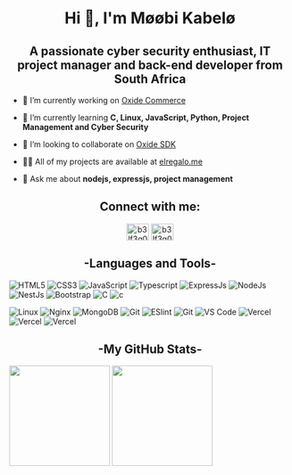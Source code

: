 <h1 align="center">Hi 👋, I'm Møøbi Kabelø</h1>
<h2 align="center">A passionate cyber security enthusiast, IT project manager and back-end developer from South Africa</h2>

- 🔭 I’m currently working on [Oxide Commerce]([https://github.com/afridek-software/oxide-commerce]) 

- 🌱 I’m currently learning **C, Linux, JavaScript, Python, Project Management and Cyber Security**

- 👯 I’m looking to collaborate on [Oxide SDK](https://github.com/afridek-software/oxide-sdk)

- 👨‍💻 All of my projects are available at [elregalo.me](https://github.com/b3lf3g0r)

- 💬 Ask me about **nodejs, expressjs, project management**

<h2 align="center">Connect with me:</h2>
<p align="center">
<a href="https://instagram.com/b3lf3g0r" target="blank"><img align="center" src="https://raw.githubusercontent.com/rahuldkjain/github-profile-readme-generator/master/src/images/icons/Social/instagram.svg" alt="b3lf3g0r" height="30" width="40" /></a>
<a href="https://www.hackerrank.com/giftmoobi" target="blank"><img align="center" src="https://raw.githubusercontent.com/rahuldkjain/github-profile-readme-generator/master/src/images/icons/Social/hackerrank.svg" alt="b3lf3g0r" height="30" width="40" /></a>
</p>

<h2 align="center">-Languages and Tools-</h2>

![HTML5](https://img.shields.io/badge/-HTML5-%23E44D27?style=flat-square&logo=html5&logoColor=ffffff)
![CSS3](https://img.shields.io/badge/-CSS3-%231572B6?style=flat-square&logo=css3)
![JavaScript](https://img.shields.io/badge/-JavaScript-%23F7DF1C?style=flat-square&logo=javascript&logoColor=000000&labelColor=%23F7DF1C&color=%23FFCE5A)
![Typescript](https://img.shields.io/badge/-typescript-%2300C7B7?style=flat-square&logo=typescript&logoColor=ffffff)
![ExpressJs](https://img.shields.io/badge/-ExpressJs-215732?style=flat-square&logo=express&logoColor=white)
![NodeJs](https://img.shields.io/badge/-NodeJs-%232c3e50?style=flat-square&logo=nodedotjs)
![NestJs](https://img.shields.io/badge/-Nest.js-%23E44D27?style=flat-square&logo=nestjs)
![Bootstrap](https://img.shields.io/badge/-Bootstrap-%231d365d?style=flat-square&logo=bootstrap&logoColor=ffffff)
![C](https://img.shields.io/badge/-%231572B6?style=flat-square&logo=c)
![c](https://img.shields.io/badge/-%23E44D27?style=flat-square&logo=cplusplus&logoColor=ffffff)

![Linux](https://img.shields.io/badge/-Linux-%23ffffff?style=flat-square&logo=linux&logoColor=000)
![Nginx](https://img.shields.io/badge/-Nginx-%232C3A42?style=flat-square&logo=nginx&logoColor=215732)
![MongoDB](https://img.shields.io/badge/-MongoDB-%215732?style=flat-square&logo=mongodb&logoColor=fff)
![Git](https://img.shields.io/badge/-Git-%23ffffff?style=flat-square&logo=redis&logoColor=%ffffff)
![ESlint](https://img.shields.io/badge/-ESLint-%234B32C3?style=flat-square&logo=eslint)
![Git](https://img.shields.io/badge/-Git-%23F05032?style=flat-square&logo=git&logoColor=%23ffffff)
![VS Code](https://img.shields.io/badge/-VSCode-%23007ACC?style=flat-square&logo=visual-studio-code)
![Vercel](https://img.shields.io/badge/-Vercel-%23ffffff?style=flat-square&logo=vercel&logoColor=000000)
![Vercel](https://img.shields.io/badge/-GoogleCloud-%23E44D27?style=flat-square&logo=googlecloud&logoColor=215732?)
![Vercel](https://img.shields.io/badge/-circleCi-%23000000?style=flat-square&logo=circleci&logoColor=215732?)

<h2 align="center">-My GitHub Stats-</h2>
<p>
  <img height="180em" src="https://github-readme-stats.vercel.app/api?username=b3lf3g0r&show_icons=true&locale=en" />
  <img height="180em" src="https://github-readme-stats.vercel.app/api/top-langs?username=b3lf3g0r&show_icons=true&locale=en&layout=compact"/>
</p>
